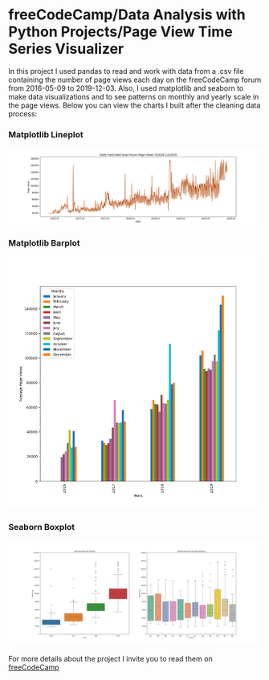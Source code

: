 
# freeCodeCamp/Data Analysis with Python Projects/Page View Time Series Visualizer

In this project I used pandas to read and work with data from a .csv file containing the number of page views each day on the freeCodeCamp forum from 2016-05-09 to 2019-12-03. Also, I used matplotlib and seaborn to make data visualizations and to see patterns on monthly and yearly scale in the page views. Below you can view the charts I built after the cleaning data process:



### Matplotlib Lineplot

![lineplot](https://raw.githubusercontent.com/Alex-SA1/Page-View-Time-Series-Visualizer/main/line_plot.png)

### Matplotlib Barplot

![barplot](https://raw.githubusercontent.com/Alex-SA1/Page-View-Time-Series-Visualizer/main/bar_plot.png)

### Seaborn Boxplot

![boxplot](https://raw.githubusercontent.com/Alex-SA1/Page-View-Time-Series-Visualizer/main/box_plot.png)


For more details about the project I invite you to read them on [freeCodeCamp](https://www.freecodecamp.org/learn/data-analysis-with-python/data-analysis-with-python-projects/page-view-time-series-visualizer)